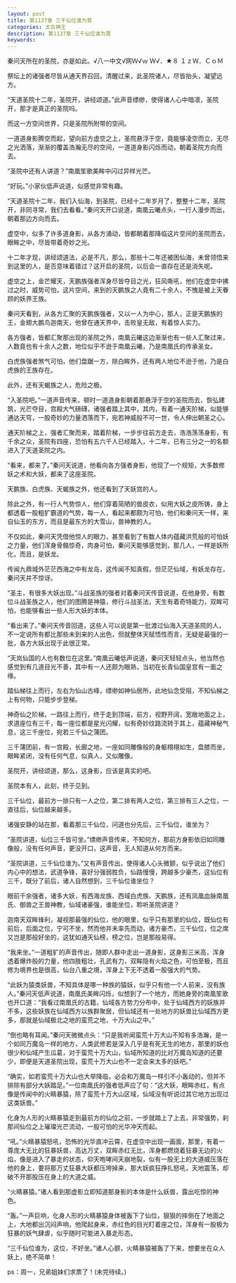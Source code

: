 ```yaml
---
layout: post
title: 第1137章 三千仙位谁为首
categories: 太古神王
description: 第1137章 三千仙位谁为首
keywords:
---
```


秦问天所在的圣院，亦是如此。√八一中文√网Ｗ√ｗ Ｗ√．★８ １ｚＷ．ＣｏＭ

祭坛上的诸强者尽皆从通天界召回，清醒过来，此圣院诸人，尽皆抬头，凝望远方。

“天道圣院十二年，圣院开，讲经颂道。”此声音缥缈，使得诸人心中暗凛，圣院开，那才是真正的圣院吗。

而这一方空间世界，只是圣院所附带的空间。

一道道身影腾空而起，望向前方虚空之上，圣院悬浮于空，竟能够凌空而立，无尽之光洒落，渐渐的覆盖浩瀚无尽的空间，一道道身影闪烁而动，朝着圣院方向而去。

“圣院中还有人讲道？”南凰笙歌美眸中闪过异样光芒。

“好玩。”小家伙低声说道，似感觉非常有趣。

“天道圣院十二年，我们入仙海，到圣院，已经十二年岁月了，整整十二年，圣院开，非同寻常，我们去看看。”秦问天开口说道，南凰云曦点头，一行人漫步而出，朝着那边方向而去。

虚空中，似多了许多道身影，从各方涌动，皆都朝着那降临这片空间的圣院而去，眼眸之中，尽皆带着奇妙之光。

十二年才现，讲经颂道法，必是不凡，那么，那些十二年还被困仙海，未曾领悟来到这里的人，是否意味着错过？这开启的圣院，以后会一直存在还是消失呢。

虚空之上，金芒耀天，天鹏族强者浑身尽皆夺目之光，狂风嘶吼，他们在虚空中拂过之时，威势可怕，这片空间，来到的天鹏族之人竟有二十余人，不愧是被上天眷顾的妖界王族。

秦问天看到，从各方汇聚的天鹏族强者，又以一人为中心，那人，正是天鹏族的王，金翅大鹏鸟迦南天，他曾在通天界中，击败皇无敌，有着惊人实力。

各方强者，皆都汇聚那出现的圣院之外，南凰云曦这边渐渐也有一些人汇聚过来，人数竟也有十余人之数，地位似乎不逊于南凰云曦，乃是南凰氏的传承圣女。

白虎族强者煞气可怕，他们盘踞一方，除白眸外，还有两人地位不逊于他，乃是白虎族的王族存在。

此外，还有天蝎族之人，危险之极。

“入圣院吧。”一道声音传来，顿时一道道身影朝着那悬浮于空的圣院而去，恢弘建筑，光芒夺目，宫殿大气磅礴，诸强者踏上其中，其内，有着一通天阶梯，似能够通达天穹，一股奇妙的力量洒落而下，宛若神威般不可一世，令人伸出朝圣之心。

通天阶梯之上，强者汇聚而来，踏着阶梯，一步步往前方走去，浩浩荡荡身影，有千余之众，圣院有四座，恐怕有五六千人已经踏入，十二年，已有三分之一的名额进入了天道圣院之内。

“看来，都来了。”秦问天说道，他看向各方强者身影，他现了一个规矩，大多数修妖之术和大妖，都来了这座圣院。

天鹏族、白虎族、天蝎族之外，他还看到了天妖宫的人。

除此之外，有一行人气势惊人，他们穿着简陋的兽皮衣，似用大妖之皮所铸，身上都透着一股粗犷霸道的气势，每一人，看起来都颇为可怕，他们和秦问天一样，来自仙玉的东方，而且是最东方的大雪山，兽神教的人。

不仅如此，秦问天凭借他惊人的眼力，甚至看到了有数人体内蕴藏洪荒般的可怕妖之力量，他们浑身骨骼惊奇，肉身可怕，秦问天能够感觉到，那几人，一样是妖所化，而且，是妖龙。

传闻九鼎城外茫茫西海之中有龙岛，这传闻不知真假，但茫茫仙域，有妖龙存在，秦问天并不惊讶。

“圣主，有很多大妖出现。”斗战圣族的强者对着秦问天传音说道，在他身旁，有数位斗战圣族之人，他们的图腾是神猿，修行斗战圣法，天生有着奇特能力，双眸可怕，也能够看出一些人形大妖的本体。

“看出来了。”秦问天传音回道，这些人可以说是第一批渡过仙海入天道圣院的人，不一定说所有都比那些未到来的人出色，但就整体天赋悟性而言，无疑是最强的一批，各方大妖出现于此很正常。

“天岚仙国的人也有数位在这里。”南凰云曦低声说道，秦问天轻轻点头，他当然也感觉到有几道目光不善，其中有一人还颇为眼熟，当初在长青仙国皇宫有一面之缘。

踏仙梯往上而行，左右为仙山古峰，缥缈如神仙居所，此地仙念受阻，不知仙梯之上有何物，只能步步登梯。

神奇仙之阶梯，一路往上而行，终于走到顶端，前方，视野开阔，宽敞地面之上，求道座位有三千，每一座位都是星光闪耀，似有奇妙纹路流转于其上，蕴藏神秘气息，这三千座位，宛若三千仙之蒲团。

三千蒲团前，有一宫殿，长廊之地，一座如同雕像般的身躯栩栩如生，盘膝而坐，眼眸紧闭，没有任何气息，似真人，又似雕像。

圣院开，讲经颂道，那么，这身影，应该是真实的吧。

圣院本有人，此刻，终于见到。

三千仙位，最前方一排只有一人之位，第二排有两人之位，第三排有三人之位，一直往后，仙位越来越多。

诸强安静的站在那，看着那三千仙位，问道也分先后，三千仙位，谁坐为？

“圣院讲道，仙位三千皆可坐。”缥缈声音传来，不知何方，那前方身影依旧如同雕像般，没有任何声音，更没开口，这声音，无人知道从何方而来。

“圣院讲道，三千仙位谁为。”又有声音传出，使得诸人心头微颤，似乎说出了他们内心中的想法，武道争锋，喜好分强弱胜负，仙路慢慢，跨越多少豪杰，这仙位有三千，既分了前后，诸人自然想到，三千仙位谁坐位？

眼前千余强者，诸多大妖，有西海龙族、西域白虎族、天鹏族，还有凤凰血脉南凰氏、御兽之王兽神教，仙域诸豪强，谁能坐位，聆听圣院讲道？

迦南天双眸锋利，凝视那最强的仙位，他的眼里，似乎只有那里的仙位，既仙位有前后，后面之位，宁可不坐，然而他并未率先而动，诸方豪杰，三千仙位，位之席又岂是那般好坐的，这犹如通天仙榜，榜之位，岂是那般易得。

“我来坐。”一道粗犷的声音传出，随即人群中走出一道身影，这身影三米高，浑身透着爆炸般的力量，他四肢粗壮，孔武有力，双眸隐有火焰之色，可怕至极，而且修为境界也是很高，仙台八重之境，浑身上下无不透着一股强大的气势。

“此妖为猿类妖兽，不知具体是哪一种族的猿妖，似乎只有他一个人前来，没有族人。”秦问天低声说道，南凰氏美眸闪烁，似想到了一个地方，而她身旁的南凰笙歌也开口道：“我看过南凰氏的古籍，仙域各方势力分布中，处于仙域西方的妖族并不多，这些妖族在仙域西方以族群聚居，但仙域还有一处地方的妖兽比仙域西方更多，那就是仙域极北之地的蛮荒之地，十万大山之中。”

“倒也略有耳闻。”秦问天微微点头：“只是我听闻蛮荒十万大山不知有多浩瀚，是一个如同万魔岛一样的地方，人类武修若是深入几乎是有死无生的地方，那里的妖也很少和仙域产生瓜葛，对于蛮荒十万大山，仙域所知道的比对万魔岛知道的还要少，即便是天道圣院出现，蛮荒十万大山也不一定会来太多的妖吧。”

“确实，如若蛮荒十万大山也大举降临，必会和万魔岛一样引不小轰动的，但并不排除有部分大妖踏足。”一位南凰氏的强者低声应了句：“这大妖，眼眸赤红，有点像是传闻中的火睛暴猿，除了蛮荒十万大山区域，仙域没有听说过其它地方出现过这类妖兽。”

化身为人形的火睛暴猿走到最前方的仙位之前，一步就踏上了上去，非常强势，刹那间仙位之上璀璨光芒流动，一股可怕的光华冲天而起。

“吼。”火睛暴猿怒吼，恐怖的光华直冲云霄，在虚空中出现一画面，那里，有着一尊庞大无比的狂暴妖兽，高达万丈，双眸赤红无比，浑身都燃烧着狂暴无边的火焰，像是进入了暴走的状态，仰天咆哮间天崩地裂，似有一股无上的大道威压落在他的身上，要将那万丈狂暴大妖都压垮掉来，那大妖疯狂挣扎怒吼，天地震荡，却破不开那股压在身上的大道之威。

“火睛暴猿。”诸人看到那虚影立即知道那身影的本体是什么妖兽，露出吃惊的神色。

“轰。”一声巨响，化身人形的火睛暴猿身体被轰下了仙位，狠狠的摔倒在了地面之上，大地都出沉闷声响，他爬起身来，赤红色的目光盯着座之位，浑身有一股极为狂暴的妖气肆虐，似乎随时可能进入暴走形态。

“三千仙位谁为，这位，不好坐。”诸人心颤，火睛暴猿被轰了下来，想要坐在众人妖上，绝不简单！

ps：周一，兄弟姐妹们求票了！(未完待续。)
